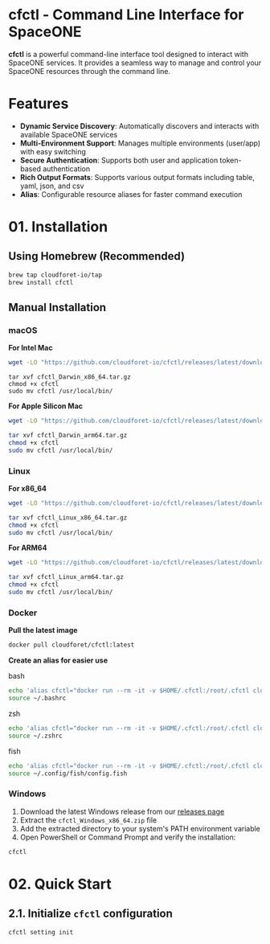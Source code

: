 # cfctl - Command Line Interface for SpaceONE

**cfctl** is a powerful command-line interface tool designed to interact with SpaceONE services. It provides a seamless way to manage and control your SpaceONE resources through the command line.

# Features

- **Dynamic Service Discovery**: Automatically discovers and interacts with available SpaceONE services
- **Multi-Environment Support**: Manages multiple environments (user/app) with easy switching
- **Secure Authentication**: Supports both user and application token-based authentication
- **Rich Output Formats**: Supports various output formats including table, yaml, json, and csv
- **Alias**: Configurable resource aliases for faster command execution

# 01. Installation

## Using Homebrew (Recommended)

```bash
brew tap cloudforet-io/tap
brew install cfctl
```

## Manual Installation

### macOS

**For Intel Mac**

```bash
wget -LO "https://github.com/cloudforet-io/cfctl/releases/latest/download/cfctl_Darwin_x86_64.tar.gz"
```

```
tar xvf cfctl_Darwin_x86_64.tar.gz
chmod +x cfctl
sudo mv cfctl /usr/local/bin/
```

**For Apple Silicon Mac**

```bash
wget -LO "https://github.com/cloudforet-io/cfctl/releases/latest/download/cfctl_Darwin_arm64.tar.gz"
```

```bash
tar xvf cfctl_Darwin_arm64.tar.gz
chmod +x cfctl
sudo mv cfctl /usr/local/bin/
```


### Linux

**For x86_64**

```bash
wget -LO "https://github.com/cloudforet-io/cfctl/releases/latest/download/cfctl_Linux_x86_64.tar.gz"
```

```bash
tar xvf cfctl_Linux_x86_64.tar.gz
chmod +x cfctl
sudo mv cfctl /usr/local/bin/
```

**For ARM64**

```bash
wget -LO "https://github.com/cloudforet-io/cfctl/releases/latest/download/cfctl_Linux_arm64.tar.gz"
```

```bash
tar xvf cfctl_Linux_arm64.tar.gz
chmod +x cfctl
sudo mv cfctl /usr/local/bin/
```

### Docker

**Pull the latest image**

```bash
docker pull cloudforet/cfctl:latest
```

**Create an alias for easier use**

bash

```bash
echo 'alias cfctl="docker run --rm -it -v $HOME/.cfctl:/root/.cfctl cloudforet/cfctl:latest"' >> ~/.bashrc
source ~/.bashrc
```

zsh

```bash
echo 'alias cfctl="docker run --rm -it -v $HOME/.cfctl:/root/.cfctl cloudforet/cfctl:latest"' >> ~/.zshrc
source ~/.zshrc
```

fish

```bash
echo 'alias cfctl="docker run --rm -it -v $HOME/.cfctl:/root/.cfctl cloudforet/cfctl:latest"' >> ~/.config/fish/config.fish
source ~/.config/fish/config.fish
```

### Windows
1. Download the latest Windows release from our [releases page](https://github.com/cloudforet-io/cfctl/releases)
2. Extract the `cfctl_Windows_x86_64.zip` file
3. Add the extracted directory to your system's PATH environment variable
4. Open PowerShell or Command Prompt and verify the installation:

```powershell
cfctl
```

# 02. Quick Start

## 2.1. Initialize `cfctl` configuration

```bash
cfctl setting init
```

